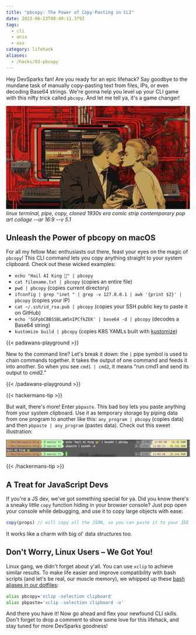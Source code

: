 ```yaml
---
title: "pbcopy: The Power of Copy-Pasting in CLI"
date: 2023-06-23T08:49:11.379Z
tags:
  - cli
  - unix
  - osx
category: lifehack
aliases:
  - /hacks/03-pbcopy
---
```



Hey DevSparks fan! Are you ready for an epic lifehack? Say goodbye to the mundane task of manually copy-pasting text from files, IPs, or even decoding Base64 strings. We're gonna help you level up your CLI game with this nifty trick called `pbcopy`. And let me tell ya, it's a game changer!

![Pipes terminal oldschool illustration](03-pbcopy.png)
_linux terminal, pipe, copy, cloned 1930s era comic strip contemporary pop art collage --ar 16:9 --v 5.1_

## Unleash the Power of pbcopy on macOS

For all my fellow Mac enthusiasts out there, feast your eyes on the magic of `pbcopy`! This CLI command lets you copy anything straight to your system clipboard. Check out these wicked examples:

- `echo "Hail AI King 👑" | pbcopy`
- `cat filename.txt | pbcopy` (copies an entire file)
- `pwd | pbcopy` (copies current directory)
- `ifconfig | grep "inet " | grep -v 127.0.0.1 | awk '{print $2}' | pbcopy` (copies your IP)
- `cat ~/.ssh/id_rsa.pub | pbcopy` (copies your SSH public key to paste it on GitHub)
- `echo 'SGFpbCBBSSBLaW5nIPCfkZEK' | base64 -d | pbcopy` (decodes a Base64 string)
- `kustomize build | pbcopy` (copies K8S YAMLs built with [kustomize](https://kustomize.io))

{{< padawans-playground >}}

New to the command line? Let's break it down: the `|` pipe symbol is used to chain commands together. It takes the output of one command and feeds it into another. So when you see `cmd1 | cmd2`, it means "run cmd1 and send its output to cmd2."

{{< /padawans-playground >}}

{{< hackermans-tip >}}

But wait, there's more! Enter `pbpaste`. This bad boy lets you paste anything from your system clipboard. Use it as temporary storage by piping data from one program to another like this: `any_program | pbcopy` (copies data) and then `pbpaste | any_program` (pastes data). Check out this sweet illustration:

![pbcopy and pbpaste](03-pbcopy-pbpaste.png)

{{< /hackermans-tip >}}


## A Treat for JavaScript Devs

If you're a JS dev, we've got something special for ya. Did you know there's a sneaky little `copy` function hiding in your browser console? Just pop open your console while debugging, and use it to copy large objects with ease:

```javascript
copy(props) // will copy all the JSON, so you can paste it to your IDE
```

It works like a charm with big ol' data structures too.

## Don't Worry, Linux Users – We Got You!

Linux gang, we didn't forget about y'all. You can use `xclip` to achieve similar results. To make life easier and improve compatibility with bash scripts (and let's be real, our muscle memory), we whipped up these [bash aliases in our dotfiles](https://github.com/goooseman/dotfiles/blob/master/dot_dotfiles/source/aliases/linux/pb.sh):

```bash
alias pbcopy='xclip -selection clipboard'
alias pbpaste='xclip -selection clipboard -o'
```

And there you have it! Now go ahead and flex your newfound CLI skills. Don't forget to drop a comment to show some love for this lifehack, and stay tuned for more DevSparks goodness!